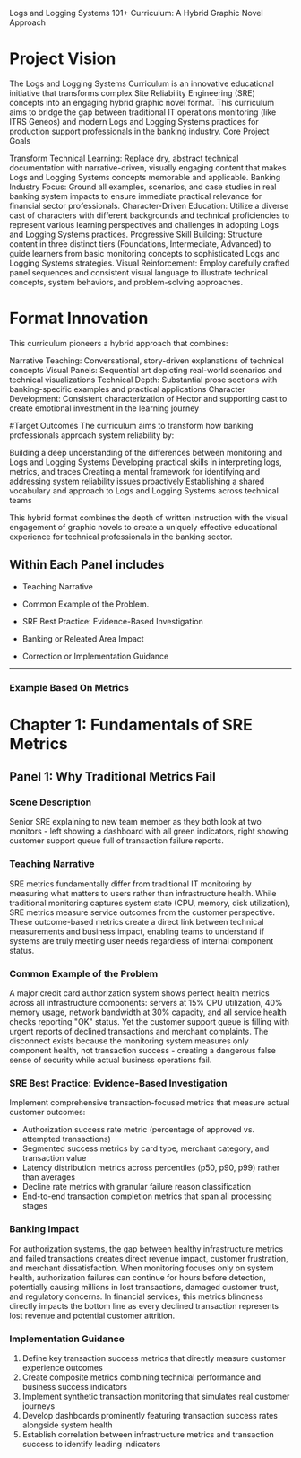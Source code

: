 Logs and Logging Systems 101+ Curriculum: A Hybrid Graphic Novel Approach

# Project Vision
The Logs and Logging Systems Curriculum is an innovative educational initiative that transforms complex Site Reliability Engineering (SRE) concepts into an engaging hybrid graphic novel format. This curriculum aims to bridge the gap between traditional IT operations monitoring (like ITRS Geneos) and modern Logs and Logging Systems practices for production support professionals in the banking industry.
Core Project Goals

Transform Technical Learning: Replace dry, abstract technical documentation with narrative-driven, visually engaging content that makes Logs and Logging Systems concepts memorable and applicable.
Banking Industry Focus: Ground all examples, scenarios, and case studies in real banking system impacts to ensure immediate practical relevance for financial sector professionals.
Character-Driven Education: Utilize a diverse cast of characters with different backgrounds and technical proficiencies to represent various learning perspectives and challenges in adopting Logs and Logging Systems practices.
Progressive Skill Building: Structure content in three distinct tiers (Foundations, Intermediate, Advanced) to guide learners from basic monitoring concepts to sophisticated Logs and Logging Systems strategies.
Visual Reinforcement: Employ carefully crafted panel sequences and consistent visual language to illustrate technical concepts, system behaviors, and problem-solving approaches.

# Format Innovation
This curriculum pioneers a hybrid approach that combines:

Narrative Teaching: Conversational, story-driven explanations of technical concepts
Visual Panels: Sequential art depicting real-world scenarios and technical visualizations
Technical Depth: Substantial prose sections with banking-specific examples and practical applications
Character Development: Consistent characterization of Hector and supporting cast to create emotional investment in the learning journey

#Target Outcomes
The curriculum aims to transform how banking professionals approach system reliability by:

Building a deep understanding of the differences between monitoring and Logs and Logging Systems
Developing practical skills in interpreting logs, metrics, and traces
Creating a mental framework for identifying and addressing system reliability issues proactively
Establishing a shared vocabulary and approach to Logs and Logging Systems across technical teams

This hybrid format combines the depth of written instruction with the visual engagement of graphic novels to create a uniquely effective educational experience for technical professionals in the banking sector.


## Within Each Panel includes 

- Teaching Narrative

- Common Example of the Problem.

- SRE Best Practice: Evidence-Based Investigation

- Banking or Releated Area Impact

- Correction or Implementation Guidance

---
### Example Based On Metrics  

# Chapter 1: Fundamentals of SRE Metrics

## Panel 1: Why Traditional Metrics Fail

### Scene Description

 Senior SRE explaining to new team member as they both look at two monitors - left showing a dashboard with all green indicators, right showing customer support queue full of transaction failure reports.

### Teaching Narrative
SRE metrics fundamentally differ from traditional IT monitoring by measuring what matters to users rather than infrastructure health. While traditional monitoring captures system state (CPU, memory, disk utilization), SRE metrics measure service outcomes from the customer perspective. These outcome-based metrics create a direct link between technical measurements and business impact, enabling teams to understand if systems are truly meeting user needs regardless of internal component status.

### Common Example of the Problem
A major credit card authorization system shows perfect health metrics across all infrastructure components: servers at 15% CPU utilization, 40% memory usage, network bandwidth at 30% capacity, and all service health checks reporting "OK" status. Yet the customer support queue is filling with urgent reports of declined transactions and merchant complaints. The disconnect exists because the monitoring system measures only component health, not transaction success - creating a dangerous false sense of security while actual business operations fail.

### SRE Best Practice: Evidence-Based Investigation
Implement comprehensive transaction-focused metrics that measure actual customer outcomes:
- Authorization success rate metric (percentage of approved vs. attempted transactions)
- Segmented success metrics by card type, merchant category, and transaction value
- Latency distribution metrics across percentiles (p50, p90, p99) rather than averages
- Decline rate metrics with granular failure reason classification
- End-to-end transaction completion metrics that span all processing stages

### Banking Impact
For authorization systems, the gap between healthy infrastructure metrics and failed transactions creates direct revenue impact, customer frustration, and merchant dissatisfaction. When monitoring focuses only on system health, authorization failures can continue for hours before detection, potentially causing millions in lost transactions, damaged customer trust, and regulatory concerns. In financial services, this metrics blindness directly impacts the bottom line as every declined transaction represents lost revenue and potential customer attrition.

### Implementation Guidance
1. Define key transaction success metrics that directly measure customer experience outcomes
2. Create composite metrics combining technical performance and business success indicators
3. Implement synthetic transaction monitoring that simulates real customer journeys
4. Develop dashboards prominently featuring transaction success rates alongside system health
5. Establish correlation between infrastructure metrics and transaction success to identify leading indicators
